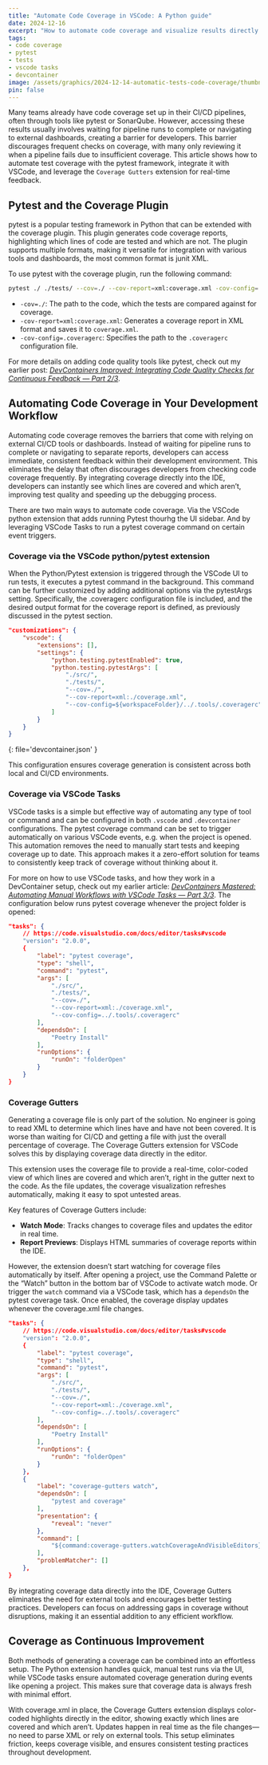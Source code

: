 ```yaml
---
title: "Automate Code Coverage in VSCode: A Python guide"
date: 2024-12-16
excerpt: "How to automate code coverage and visualize results directly in VSCode for Python, improve your tests with real-time coverage insights."
tags:
- code coverage
- pytest
- tests
- vscode tasks
- devcontainer
image: /assets/graphics/2024-12-14-automatic-tests-code-coverage/thumbnail-code-coverage-veiled.png
pin: false
---
```


Many teams already have code coverage set up in their CI/CD pipelines, often through tools like pytest or SonarQube. However, accessing these results usually involves waiting for pipeline runs to complete or navigating to external dashboards, creating a barrier for developers. This barrier discourages frequent checks on coverage, with many only reviewing it when a pipeline fails due to insufficient coverage. This article shows how to automate test coverage with the pytest framework, integrate it with VSCode, and leverage the `Coverage Gutters` extension for real-time feedback. 


## Pytest and the Coverage Plugin

pytest is a popular testing framework in Python that can be extended with the coverage plugin. This plugin generates code coverage reports, highlighting which lines of code are tested and which are not. The plugin supports multiple formats, making it versatile for integration with various tools and dashboards, the most common format is junit XML.

To use pytest with the coverage plugin, run the following command:

```bash
pytest ./ ./tests/ --cov=./ --cov-report=xml:coverage.xml -cov-config=.coveragerc
```
- `-cov=./`: The path to the code, which the tests are compared against for coverage.
- `-cov-report=xml:coverage.xml`: Generates a coverage report in XML format and saves it to `coverage.xml`.
- `-cov-config=.coveragerc`: Specifies the path to the `.coveragerc` configuration file.

For more details on adding code quality tools like pytest, check out my earlier post: [*DevContainers Improved: Integrating Code Quality Checks for Continuous Feedback — Part 2/3*](https://krijnvanderburg.medium.com/add-code-quality-tools-in-your-ide-840df78c64d5).

## Automating Code Coverage in Your Development Workflow

Automating code coverage removes the barriers that come with relying on external CI/CD tools or dashboards. Instead of waiting for pipeline runs to complete or navigating to separate reports, developers can access immediate, consistent feedback within their development environment. This eliminates the delay that often discourages developers from checking code coverage frequently. By integrating coverage directly into the IDE, developers can instantly see which lines are covered and which aren’t, improving test quality and speeding up the debugging process.

There are two main ways to automate code coverage. Via the VSCode python extension that adds running Pytest thourhg the UI sidebar. And by leveraging VSCode Tasks to run a pytest coverage command on certain event triggers. 


### Coverage via the VSCode python/pytest extension

When the Python/Pytest extension is triggered through the VSCode UI to run tests, it executes a pytest command in the background. This command can be further customized by adding additional options via the pytestArgs setting. Specifically, the .coveragerc configuration file is included, and the desired output format for the coverage report is defined, as previously discussed in the pytest section.

```json
"customizations": {
    "vscode": {
        "extensions": [],
        "settings": {
            "python.testing.pytestEnabled": true,
            "python.testing.pytestArgs": [
                "./src/",
                "./tests/",
                "--cov=./",
                "--cov-report=xml:./coverage.xml",
                "--cov-config=${workspaceFolder}/../.tools/.coveragerc"
            ]
        }
    }
}
```
{: file='devcontainer.json' }

This configuration ensures coverage generation is consistent across both local and CI/CD environments.

### Coverage via VSCode Tasks

VSCode tasks is a simple but effective way of automating any type of tool or command and can be configured in both `.vscode` and `.devcontainer` configurations. The pytest coverage command can be set to trigger automatically on various VSCode events, e.g. when the project is opened. This automation removes the need to manually start tests and keeping coverage up to date. This approach makes it a zero-effort solution for teams to consistently keep track of coverage without thinking about it.

For more on how to use VSCode tasks, and how they work in a DevContainer setup, check out my earlier article: [*DevContainers Mastered: Automating Manual Workflows with VSCode Tasks — Part 3/3*](https://medium.com/@krijnvanderburg/how-i-automate-my-entire-ide-vscode-akin-to-cicd-992568ee7fb5). The configuration below runs pytest coverage whenever the project folder is opened:

```json
"tasks": {
    // https://code.visualstudio.com/docs/editor/tasks#vscode
    "version": "2.0.0",
    {
        "label": "pytest coverage",
        "type": "shell",
        "command": "pytest",
        "args": [
            "./src/",
            "./tests/",
            "--cov=./",
            "--cov-report=xml:./coverage.xml",
            "--cov-config=../.tools/.coveragerc"
        ],
        "dependsOn": [
            "Poetry Install"
        ],
        "runOptions": {
            "runOn": "folderOpen"
        }
    }
}
```

### Coverage Gutters

Generating a coverage file is only part of the solution. No engineer is going to read XML to determine which lines have and have not been covered. It is worse than waiting for CI/CD and getting a file with just the overall percentage of coverage. The Coverage Gutters extension for VSCode solves this by displaying coverage data directly in the editor.

This extension uses the coverage file to provide a real-time, color-coded view of which lines are covered and which aren’t, right in the gutter next to the code. As the file updates, the coverage visualization refreshes automatically, making it easy to spot untested areas.

Key features of Coverage Gutters include:

- **Watch Mode**: Tracks changes to coverage files and updates the editor in real time.
- **Report Previews**: Displays HTML summaries of coverage reports within the IDE.

However, the extension doesn’t start watching for coverage files automatically by itself. After opening a project, use the Command Palette or the “Watch” button in the bottom bar of VSCode to activate watch mode. Or trigger the `watch` command via a VSCode task, which has a `dependsOn` the pytest coverage task. Once enabled, the coverage display updates whenever the coverage.xml file changes. 
```json
"tasks": {
    // https://code.visualstudio.com/docs/editor/tasks#vscode
    "version": "2.0.0",
    {
        "label": "pytest coverage",
        "type": "shell",
        "command": "pytest",
        "args": [
            "./src/",
            "./tests/",
            "--cov=./",
            "--cov-report=xml:./coverage.xml",
            "--cov-config=../.tools/.coveragerc"
        ],
        "dependsOn": [
            "Poetry Install"
        ],
        "runOptions": {
            "runOn": "folderOpen"
        }
    },
    {
        "label": "coverage-gutters watch",
        "dependsOn": [
            "pytest and coverage"
        ],
        "presentation": {
            "reveal": "never"
        },
        "command": [
            "${command:coverage-gutters.watchCoverageAndVisibleEditors}"
        ],
        "problemMatcher": []
    },
}
```

By integrating coverage data directly into the IDE, Coverage Gutters eliminates the need for external tools and encourages better testing practices. Developers can focus on addressing gaps in coverage without disruptions, making it an essential addition to any efficient workflow.


## Coverage as Continuous Improvement

Both methods of generating a coverage can be combined into an effortless setup. The Python extension handles quick, manual test runs via the UI, while VSCode tasks ensure automated coverage generation during events like opening a project. This makes sure that coverage data is always fresh with minimal effort.

With coverage.xml in place, the Coverage Gutters extension displays color-coded highlights directly in the editor, showing exactly which lines are covered and which aren’t. Updates happen in real time as the file changes—no need to parse XML or rely on external tools. This setup eliminates friction, keeps coverage visible, and ensures consistent testing practices throughout development.
